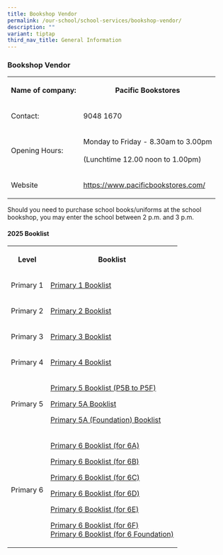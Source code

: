 ```yaml
---
title: Bookshop Vendor
permalink: /our-school/school-services/bookshop-vendor/
description: ""
variant: tiptap
third_nav_title: General Information
---
```

<h3><strong>Bookshop Vendor</strong></h3>
<table style="minWidth: 50px">
<colgroup>
<col>
<col>
</colgroup>
<tbody>
<tr>
<th rowspan="1" colspan="1">
<p>Name of company:</p>
</th>
<th rowspan="1" colspan="1">
<p>Pacific Bookstores</p>
</th>
</tr>
<tr>
<td rowspan="1" colspan="1">
<p>Contact:</p>
</td>
<td rowspan="1" colspan="1">
<p>9048 1670</p>
</td>
</tr>
<tr>
<td rowspan="1" colspan="1">
<p>Opening Hours:</p>
</td>
<td rowspan="1" colspan="1">
<p>Monday to Friday - 8.30am to 3.00pm
<br>
<br>(Lunchtime 12.00 noon to 1.00pm)</p>
</td>
</tr>
<tr>
<td rowspan="1" colspan="1">
<p>Website</p>
</td>
<td rowspan="1" colspan="1">
<p><a href="https://www.pacificbookstores.com/" rel="noopener noreferrer nofollow" target="_blank">https://www.pacificbookstores.com/</a>
</p>
</td>
</tr>
</tbody>
</table>
<p>Should you need to purchase school books/uniforms at the school bookshop,
you may enter the school between 2 p.m. and 3 p.m.</p>
<h4><strong>2025 Booklist</strong></h4>
<table style="minWidth: 50px">
<colgroup>
<col>
<col>
</colgroup>
<tbody>
<tr>
<th rowspan="1" colspan="1">
<p>Level</p>
</th>
<th rowspan="1" colspan="1">
<p>Booklist</p>
</th>
</tr>
<tr>
<td rowspan="1" colspan="1">
<p>Primary 1</p>
</td>
<td rowspan="1" colspan="1">
<p><a href="/files/2025 Booklists/Booklists_2025_P1.pdf" rel="noopener nofollow" target="_blank">Primary 1 Booklist</a>
</p>
</td>
</tr>
<tr>
<td rowspan="1" colspan="1">
<p>Primary 2</p>
</td>
<td rowspan="1" colspan="1">
<p><a href="/files/2025 Booklists/Booklists_2025_P2.pdf" rel="noopener nofollow" target="_blank">Primary 2 Booklist</a>
</p>
</td>
</tr>
<tr>
<td rowspan="1" colspan="1">
<p>Primary 3</p>
</td>
<td rowspan="1" colspan="1">
<p><a href="/files/2025 Booklists/Booklists_2025_P3.pdf" rel="noopener nofollow" target="_blank">Primary 3 Booklist</a>
</p>
</td>
</tr>
<tr>
<td rowspan="1" colspan="1">
<p>Primary 4</p>
</td>
<td rowspan="1" colspan="1">
<p><a href="/files/2025 Booklists/Booklists_2025_P4.pdf" rel="noopener nofollow" target="_blank">Primary 4 Booklist</a>
</p>
</td>
</tr>
<tr>
<td rowspan="1" colspan="1">
<p>Primary 5</p>
</td>
<td rowspan="1" colspan="1">
<p><a href="/files/2025 Booklists/Booklists_2025_P5.pdf" rel="noopener nofollow" target="_blank">Primary 5 Booklist (P5B to P5F)</a>
</p>
<p><a href="/files/2025 Booklists/Booklists_2025_P5A.pdf" rel="noopener nofollow" target="_blank">Primary 5A Booklist</a>
</p>
<p><a href="/files/2025 Booklists/Booklists_2025_P5A__FDN_.pdf" rel="noopener nofollow" target="_blank">Primary 5A (Foundation) Booklist</a>
</p>
</td>
</tr>
<tr>
<td rowspan="1" colspan="1">
<p>Primary 6</p>
</td>
<td rowspan="1" colspan="1">
<p><a href="/files/2025 Booklists/Booklists_2025_P6A.pdf" rel="noopener nofollow" target="_blank">Primary 6 Booklist (for 6A)</a>
</p>
<p><a href="/files/2025 Booklists/Booklists_2025_P6B.pdf" rel="noopener nofollow" target="_blank">Primary 6 Booklist (for 6B)</a>
</p>
<p><a href="/files/2025 Booklists/Booklists_2025_P6C.pdf" rel="noopener nofollow" target="_blank">Primary 6 Booklist (for 6C)</a>
</p>
<p><a href="/files/2025 Booklists/Booklists_2025_P6D.pdf" rel="noopener nofollow" target="_blank">Primary 6 Booklist (for 6D)</a>
</p>
<p><a href="/files/2025 Booklists/Booklists_2025_P6E.pdf" rel="noopener nofollow" target="_blank">Primary 6 Booklist (for 6E)</a>
</p>
<p><a href="/files/2025 Booklists/Booklists_2025_P6F.pdf" rel="noopener nofollow" target="_blank">Primary 6 Booklist (for 6F)</a>
<br><a href="/files/2025 Booklists/Booklists_2025_P6__FDN_.pdf" rel="noopener nofollow" target="_blank">Primary 6 Booklist (for 6 Foundation)</a>
</p>
</td>
</tr>
</tbody>
</table>
<p></p>